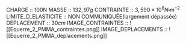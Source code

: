 CHARGE :: 100N
MASSE :: $132,97g$
CONTRAINTE :: $3,590\times 10^{8}N\centerdot m^{-2}$ 
LIMITE_D_ELASTICITE :: NON COMMUNIQUÉE(largement dépassée)
DEPLACEMENT :: $30cm$
IMAGE_CONTRAINTES :: ![[Equerre_2_PMMA_contraintes.png]]
IMAGE_DEPLACEMENTS :: ![[Equerre_2_PMMA_deplacements.png]]